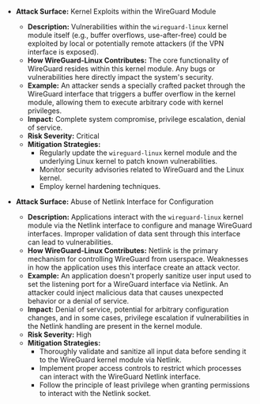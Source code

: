 *   **Attack Surface:** Kernel Exploits within the WireGuard Module
    *   **Description:** Vulnerabilities within the `wireguard-linux` kernel module itself (e.g., buffer overflows, use-after-free) could be exploited by local or potentially remote attackers (if the VPN interface is exposed).
    *   **How WireGuard-Linux Contributes:** The core functionality of WireGuard resides within this kernel module. Any bugs or vulnerabilities here directly impact the system's security.
    *   **Example:** An attacker sends a specially crafted packet through the WireGuard interface that triggers a buffer overflow in the kernel module, allowing them to execute arbitrary code with kernel privileges.
    *   **Impact:** Complete system compromise, privilege escalation, denial of service.
    *   **Risk Severity:** Critical
    *   **Mitigation Strategies:**
        *   Regularly update the `wireguard-linux` kernel module and the underlying Linux kernel to patch known vulnerabilities.
        *   Monitor security advisories related to WireGuard and the Linux kernel.
        *   Employ kernel hardening techniques.

*   **Attack Surface:** Abuse of Netlink Interface for Configuration
    *   **Description:** Applications interact with the `wireguard-linux` kernel module via the Netlink interface to configure and manage WireGuard interfaces. Improper validation of data sent through this interface can lead to vulnerabilities.
    *   **How WireGuard-Linux Contributes:** Netlink is the primary mechanism for controlling WireGuard from userspace. Weaknesses in how the application uses this interface create an attack vector.
    *   **Example:** An application doesn't properly sanitize user input used to set the listening port for a WireGuard interface via Netlink. An attacker could inject malicious data that causes unexpected behavior or a denial of service.
    *   **Impact:** Denial of service, potential for arbitrary configuration changes, and in some cases, privilege escalation if vulnerabilities in the Netlink handling are present in the kernel module.
    *   **Risk Severity:** High
    *   **Mitigation Strategies:**
        *   Thoroughly validate and sanitize all input data before sending it to the WireGuard kernel module via Netlink.
        *   Implement proper access controls to restrict which processes can interact with the WireGuard Netlink interface.
        *   Follow the principle of least privilege when granting permissions to interact with the Netlink socket.